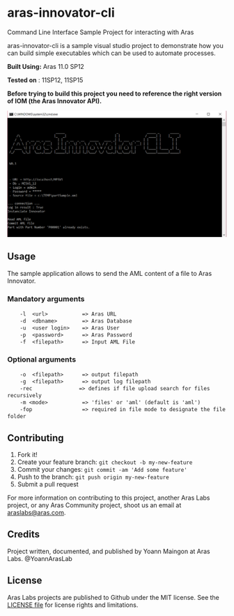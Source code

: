 # aras-innovator-cli
Command Line Interface Sample Project for interacting with Aras

aras-innovator-cli is a sample visual studio project to demonstrate how you can build simple executables which can be used to automate processes.

**Built Using:** Aras 11.0 SP12

**Tested on** : 11SP12, 11SP15

**Before trying to build this project you need to reference the right version of IOM (the Aras Innovator API).**

![CLI interface](screenshots/innovatorCLI.PNG)

## Usage

The sample application allows to send the AML content of a file to Aras Innovator. 

### Mandatory arguments

```
	-l  <url>           => Aras URL
    -d  <dbname>        => Aras Database
    -u  <user login>    => Aras User
    -p  <password>      => Aras Password
    -f  <filepath>      => Input AML File
```

### Optional arguments

```
	-o	<filepath>		=> output filepath
	-g 	<filepath>		=> output log filepath
	-rec 			   => defines if file upload search for files recursively
	-m <mode>			=> 'files' or 'aml' (default is 'aml')
	-fop 				=> required in file mode to designate the file folder
```



## Contributing

1. Fork it!
2. Create your feature branch: `git checkout -b my-new-feature`
3. Commit your changes: `git commit -am 'Add some feature'`
4. Push to the branch: `git push origin my-new-feature`
5. Submit a pull request

For more information on contributing to this project, another Aras Labs project, or any Aras Community project, shoot us an email at [araslabs@aras.com](mailto:araslabs@aras.com).

## Credits

Project written, documented, and published by Yoann Maingon at Aras Labs. @YoannArasLab

## License

Aras Labs projects are published to Github under the MIT license. See the [LICENSE file](https://github.com/ArasLabs/toc-search-bar/blob/master/LICENSE.md) for license rights and limitations.